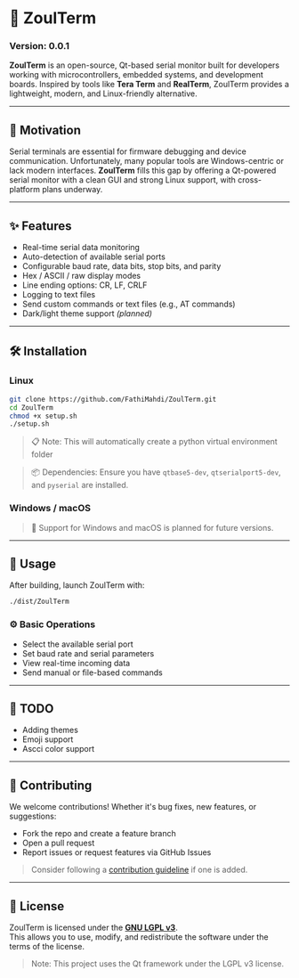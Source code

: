 # 🔌 ZoulTerm

### Version: 0.0.1  
**ZoulTerm** is an open-source, Qt-based serial monitor built for developers working with microcontrollers, embedded systems, and development boards. Inspired by tools like **Tera Term** and **RealTerm**, ZoulTerm provides a lightweight, modern, and Linux-friendly alternative.

---

## 🚀 Motivation

Serial terminals are essential for firmware debugging and device communication. Unfortunately, many popular tools are Windows-centric or lack modern interfaces. **ZoulTerm** fills this gap by offering a Qt-powered serial monitor with a clean GUI and strong Linux support, with cross-platform plans underway.

---

## ✨ Features

- Real-time serial data monitoring
- Auto-detection of available serial ports
- Configurable baud rate, data bits, stop bits, and parity
- Hex / ASCII / raw display modes
- Line ending options: CR, LF, CRLF
- Logging to text files
- Send custom commands or text files (e.g., AT commands)
- Dark/light theme support *(planned)*

---

## 🛠 Installation

### Linux

```bash
git clone https://github.com/FathiMahdi/ZoulTerm.git
cd ZoulTerm
chmod +x setup.sh
./setup.sh
```
> 📋 Note: This will automatically create a python virtual environment folder

> 📦 Dependencies: Ensure you have `qtbase5-dev`, `qtserialport5-dev`, and `pyserial` are installed.

### Windows / macOS

> 🧪 Support for Windows and macOS is planned for future versions.

---

## 🧪 Usage

After building, launch ZoulTerm with:

```bash
./dist/ZoulTerm
```

### ⚙️ Basic Operations

- Select the available serial port
- Set baud rate and serial parameters
- View real-time incoming data
- Send manual or file-based commands

---


## 📑 TODO

- Adding themes
- Emoji support
- Ascci color support

---
## 🤝 Contributing

We welcome contributions! Whether it's bug fixes, new features, or suggestions:

- Fork the repo and create a feature branch
- Open a pull request
- Report issues or request features via GitHub Issues

> Consider following a [contribution guideline](CONTRIBUTING.md) if one is added.

---

## 🧾 License

ZoulTerm is licensed under the **[GNU LGPL v3](LICENSE.txt)**.  
This allows you to use, modify, and redistribute the software under the terms of the license.

> Note: This project uses the Qt framework under the LGPL v3 license.